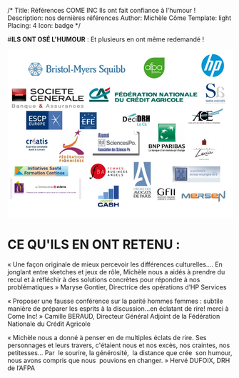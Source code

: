 /*
Title: Références COME INC
Ils ont fait confiance à l'humour !
Description: nos dernières références
Author: Michèle Côme
Template: light
Placing: 4
Icon: badge
*/

#**ILS ONT OSÉ L'HUMOUR** :
Et plusieurs en ont même redemandé !

 ![Toutes nos références](/images/references.jpg)


# **CE QU'ILS EN ONT RETENU** : #

« Une façon originale de mieux percevoir les différences culturelles…. En jonglant entre sketches et jeux de rôle, Michèle nous a aidés à prendre du recul et à réfléchir à des solutions concrètes pour répondre à nos problématiques » Maryse Gontier, Directrice des opérations d’HP Services

« Proposer une fausse conférence sur la parité hommes femmes : subtile manière de préparer les esprits à la discussion...en éclatant de rire! merci à Come Inc! » Camille BERAUD, Directeur Général Adjoint de la Fédération Nationale du Crédit Agricole

« Michèle nous a donné à penser en de multiples éclats de rire. Ses personnages et leurs travers, c'étaient nous et nos excès, nos craintes, nos petitesses... Par  le sourire, la générosité,  la distance que crée  son humour, nous avons compris que nous  pouvions en changer. » Hervé DUFOIX, DRH de l’AFPA
